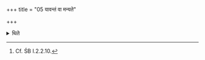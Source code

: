 +++
title = "05 यावन्तं वा मन्यते"

+++

<details><summary>थिते</summary>

5. Or (he makes it) as big as he considers (to be adequate for the use in the ritual).[^1]  


[^1]: Cf. ŚB I.2.2.10.
</details>
